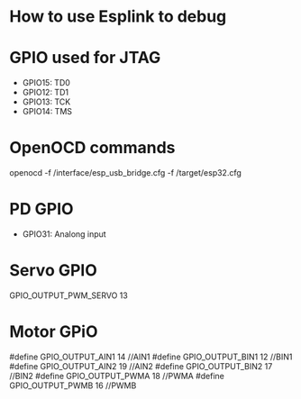 # How to use Esplink to debug
# GPIO used for JTAG
- GPIO15: TD0
- GPIO12: TD1
- GPIO13: TCK
- GPIO14: TMS

# OpenOCD commands
openocd -f /interface/esp_usb_bridge.cfg -f /target/esp32.cfg


# PD GPIO
- GPIO31: Analong input

# Servo GPIO
GPIO_OUTPUT_PWM_SERVO 13

# Motor GPiO
#define GPIO_OUTPUT_AIN1    14 //AIN1
#define GPIO_OUTPUT_BIN1    12 //BIN1
#define GPIO_OUTPUT_AIN2    19 //AIN2
#define GPIO_OUTPUT_BIN2    17 //BIN2
#define GPIO_OUTPUT_PWMA   18 //PWMA
#define GPIO_OUTPUT_PWMB   16 //PWMB
